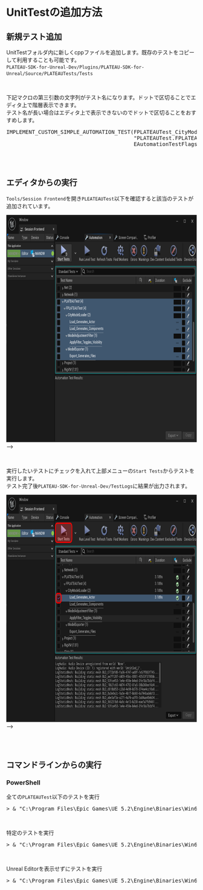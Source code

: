 # UnitTestの追加方法

## 新規テスト追加
UnitTestフォルダ内に新しくcppファイルを追加します。既存のテストをコピーして利用することも可能です。<br>
`PLATEAU-SDK-for-Unreal-Dev/Plugins/PLATEAU-SDK-for-Unreal/Source/PLATEAUTests/Tests`

<br>

下記マクロの第三引数の文字列がテスト名になります。ドットで区切ることでエディタ上で階層表示できます。<br>
テスト名が長い場合はエディタ上で表示できないのでドットで区切ることをおすすめします。
<pre>
IMPLEMENT_CUSTOM_SIMPLE_AUTOMATION_TEST(FPLATEAUTest_CityModelLoader_Load_Generates_Actor, FPLATEAUAutomationTestBase,
                                        "PLATEAUTest.FPLATEAUTest.CityModelLoader.Load_Generates_Actor",
                                        EAutomationTestFlags::EditorContext | EAutomationTestFlags::EngineFilter)
</pre>
<br>
<br>

## エディタからの実行
`Tools/Session Frontend`を開き`PLEATEAUTest`以下を確認すると該当のテストが追加されています。<br>

<img src='UnitTestImages/image.png' height='600px'> -->

<br>

実行したいテストにチェックを入れて上部メニューの`Start Tests`からテストを実行します。<br>
テスト完了後`PLATEAU-SDK-for-Unreal-Dev/TestLogs`に結果が出力されます。

<img src='UnitTestImages/image2.png' height='600px'> -->

<br>
<br>


## コマンドラインからの実行
### PowerShell

全ての`PLATEAUTest`以下のテストを実行
<pre>> & "C:\Program Files\Epic Games\UE_5.2\Engine\Binaries\Win64\UnrealEditor.exe" "xxx\PlateauUESDKDev.uproject" -ExecCmds="Automation RunTest PLATEAUTest; Quit" -log=PLATEAUTestLog.txt</pre>

<br>
 
特定のテストを実行
<pre>> & "C:\Program Files\Epic Games\UE_5.2\Engine\Binaries\Win64\UnrealEditor.exe" "xxx\PlateauUESDKDev.uproject" -ExecCmds="Automation RunTest PLATEAUTest.FPLATEAUTest.CityModelLoader.Load_Generates_Actor; Quit" -log=PLATEAUTestLog.txt</pre>

<br>

Unreal Editorを表示せずにテストを実行

<pre>> & "C:\Program Files\Epic Games\UE_5.2\Engine\Binaries\Win64\UnrealEditor.exe" "xxx\PlateauUESDKDev.uproject" -ExecCmds="Automation RunTest PLATEAUTest; Quit" -log=PLATEAUTestLog.txt -NullRHI</pre>
